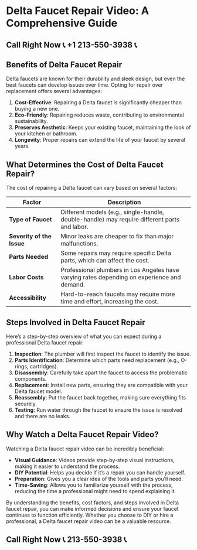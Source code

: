 # Delta Faucet Repair Video: A Comprehensive Guide

## Call Right Now 📞 +1 213-550-3938 📞

## Benefits of Delta Faucet Repair

Delta faucets are known for their durability and sleek design, but even the best faucets can develop issues over time. Opting for repair over replacement offers several advantages:

1. **Cost-Effective**: Repairing a Delta faucet is significantly cheaper than buying a new one.
2. **Eco-Friendly**: Repairing reduces waste, contributing to environmental sustainability.
3. **Preserves Aesthetic**: Keeps your existing faucet, maintaining the look of your kitchen or bathroom.
4. **Longevity**: Proper repairs can extend the life of your faucet by several years.

## What Determines the Cost of Delta Faucet Repair?

The cost of repairing a Delta faucet can vary based on several factors:

| Factor | Description |
|--------|-------------|
| **Type of Faucet** | Different models (e.g., single-handle, double-handle) may require different parts and labor. |
| **Severity of the Issue** | Minor leaks are cheaper to fix than major malfunctions. |
| **Parts Needed** | Some repairs may require specific Delta parts, which can affect the cost. |
| **Labor Costs** | Professional plumbers in Los Angeles have varying rates depending on experience and demand. |
| **Accessibility** | Hard-to-reach faucets may require more time and effort, increasing the cost. |

## Steps Involved in Delta Faucet Repair

Here’s a step-by-step overview of what you can expect during a professional Delta faucet repair:

1. **Inspection**: The plumber will first inspect the faucet to identify the issue.
2. **Parts Identification**: Determine which parts need replacement (e.g., O-rings, cartridges).
3. **Disassembly**: Carefully take apart the faucet to access the problematic components.
4. **Replacement**: Install new parts, ensuring they are compatible with your Delta faucet model.
5. **Reassembly**: Put the faucet back together, making sure everything fits securely.
6. **Testing**: Run water through the faucet to ensure the issue is resolved and there are no leaks.

## Why Watch a Delta Faucet Repair Video?

Watching a Delta faucet repair video can be incredibly beneficial:

- **Visual Guidance**: Videos provide step-by-step visual instructions, making it easier to understand the process.
- **DIY Potential**: Helps you decide if it’s a repair you can handle yourself.
- **Preparation**: Gives you a clear idea of the tools and parts you’ll need.
- **Time-Saving**: Allows you to familiarize yourself with the process, reducing the time a professional might need to spend explaining it.

By understanding the benefits, cost factors, and steps involved in Delta faucet repair, you can make informed decisions and ensure your faucet continues to function efficiently. Whether you choose to DIY or hire a professional, a Delta faucet repair video can be a valuable resource.
## Call Right Now 📞 213-550-3938 📞